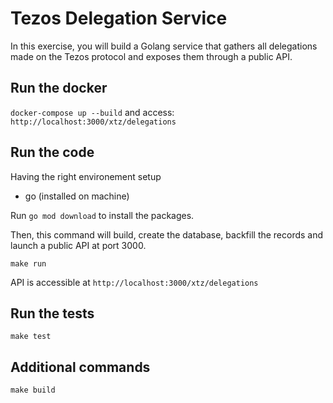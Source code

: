 # Tezos Delegation Service

In this exercise, you will build a Golang service that gathers all delegations made on the Tezos protocol and exposes them through a public API. 

## Run the docker 
```docker-compose up --build```
and access: 
```http://localhost:3000/xtz/delegations```

## Run the code 
Having the right environement setup 
- go (installed on machine)

Run 
```go mod download```
to install the packages.

Then, this command will build, create the database, backfill the records and launch a public API at port 3000.
```
make run 
```
API is accessible at ```http://localhost:3000/xtz/delegations```

## Run the tests 
```
make test 
```
## Additional commands
```
make build 
```